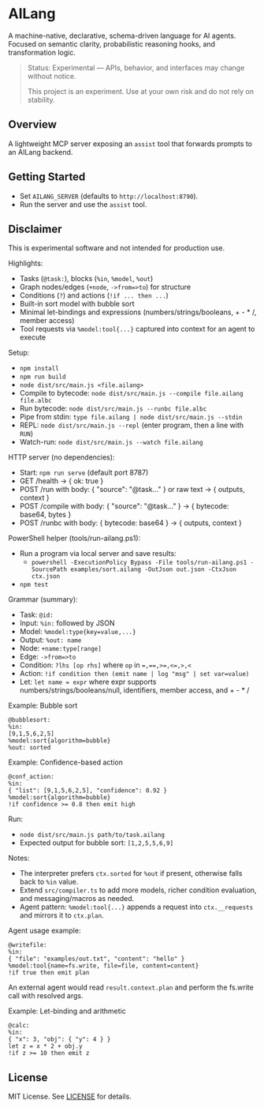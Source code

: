 # AILang

A machine-native, declarative, schema-driven language for AI agents. Focused on semantic clarity, probabilistic reasoning hooks, and transformation logic.

> Status: Experimental — APIs, behavior, and interfaces may change without notice.
>
> This project is an experiment. Use at your own risk and do not rely on stability.

## Overview
A lightweight MCP server exposing an `assist` tool that forwards prompts to an AILang backend.

## Getting Started
- Set `AILANG_SERVER` (defaults to `http://localhost:8790`).
- Run the server and use the `assist` tool.

## Disclaimer
This is experimental software and not intended for production use.

Highlights:
- Tasks (`@task:`), blocks (`%in`, `%model`, `%out`)
- Graph nodes/edges (`+node`, `->from=>to`) for structure
- Conditions (`?`) and actions (`!if ... then ...`)
- Built-in sort model with bubble sort
- Minimal let-bindings and expressions (numbers/strings/booleans, + - * /, member access)
 - Tool requests via `%model:tool{...}` captured into context for an agent to execute

Setup:
- `npm install`
- `npm run build`
- `node dist/src/main.js <file.ailang>`
- Compile to bytecode: `node dist/src/main.js --compile file.ailang file.albc`
- Run bytecode: `node dist/src/main.js --runbc file.albc`
- Pipe from stdin: `type file.ailang | node dist/src/main.js --stdin`
- REPL: `node dist/src/main.js --repl` (enter program, then a line with `RUN`)
- Watch-run: `node dist/src/main.js --watch file.ailang`

HTTP server (no dependencies):
- Start: `npm run serve` (default port 8787)
- GET /health -> { ok: true }
- POST /run with body: { "source": "@task..." } or raw text -> { outputs, context }
- POST /compile with body: { "source": "@task..." } -> { bytecode: base64, bytes }
- POST /runbc with body: { bytecode: base64 } -> { outputs, context }

PowerShell helper (tools/run-ailang.ps1):
- Run a program via local server and save results:
	- `powershell -ExecutionPolicy Bypass -File tools/run-ailang.ps1 -SourcePath examples/sort.ailang -OutJson out.json -CtxJson ctx.json`
- `npm test`

Grammar (summary):
- Task: `@id:`
- Input: `%in:` followed by JSON
- Model: `%model:type{key=value,...}`
- Output: `%out: name`
- Node: `+name:type[range]`
- Edge: `->from=>to`
- Condition: `?lhs [op rhs]` where `op` in `=,==,>=,<=,>,<`
- Action: `!if condition then (emit name | log "msg" | set var=value)`
- Let: `let name = expr` where expr supports numbers/strings/booleans/null, identifiers, member access, and + - * /

Example: Bubble sort
```
@bubblesort:
%in:
[9,1,5,6,2,5]
%model:sort{algorithm=bubble}
%out: sorted
```

Example: Confidence-based action
```
@conf_action:
%in:
{ "list": [9,1,5,6,2,5], "confidence": 0.92 }
%model:sort{algorithm=bubble}
!if confidence >= 0.8 then emit high
```

Run:
- `node dist/src/main.js path/to/task.ailang`
- Expected output for bubble sort: `[1,2,5,5,6,9]`

Notes:
- The interpreter prefers `ctx.sorted` for `%out` if present, otherwise falls back to `%in` value.
- Extend `src/compiler.ts` to add more models, richer condition evaluation, and messaging/macros as needed.
 - Agent pattern: `%model:tool{...}` appends a request into `ctx.__requests` and mirrors it to `ctx.plan`.

Agent usage example:
```
@writefile:
%in:
{ "file": "examples/out.txt", "content": "hello" }
%model:tool{name=fs.write, file=file, content=content}
!if true then emit plan
```
An external agent would read `result.context.plan` and perform the fs.write call with resolved args.

Example: Let-binding and arithmetic
```
@calc:
%in:
{ "x": 3, "obj": { "y": 4 } }
let z = x * 2 + obj.y
!if z >= 10 then emit z
```

## License
MIT License. See [LICENSE](./LICENSE) for details.
